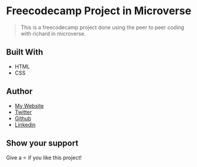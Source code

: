 # Freecodecamp Project in Microverse

> This is a freecodecamp project done using the peer to peer coding with richard in microverse.

## Built With

- HTML
- CSS

## Author

-  [My Website](https://www.ismailcourr.ml)
-  [Twitter](https://www.twitter.com/ismailcourr)
-  [Github](https://github.com/Ismailco)
-  [Linkedin](https://www.linkedin.com/in/ismailcourr/)


## Show your support

Give a ⭐️ if you like this project!
